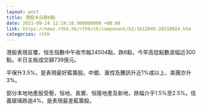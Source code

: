 ```yaml
---
layout: post
title: 港股半日跌6點
date: 2021-09-24 12:14:16.000000000 +08:00
link: https://news.rthk.hk/rthk/ch/component/k2/1612049-20210924.htm
categories: rthk
---
```


港股表現反覆，恒生指數中午收市報24504點，跌6點，今早高低點數波幅近300點。半日主板成交額739億元。

平保升3.5%，是表現最好藍籌股。中銀、滙控及騰訊升近1%或以上，美團亦升3%。

部分本地地產股受壓，恒地、長實、恒隆地產及新地，跌幅介乎1.5%至2.5%。信義玻璃跌逾4%，是表現最差藍籌股。
